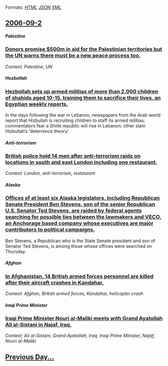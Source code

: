 
Formats: [HTML](2006/09/2/index.html)  [JSON](2006/09/2/index.json)  [XML](2006/09/2/index.xml)  

## [2006-09-2](/news/2006/09/2/index.md)

##### Palestine
### [ Donors promise $500m in aid for the Palestinian territories but the UN warns there must be a new peace process too. ](/news/2006/09/2/donors-promise-500m-in-aid-for-the-palestinian-territories-but-the-un-warns-there-must-be-a-new-peace-process-too.md)
_Context: Palestine, UN_

##### Hezbollah
### [ Hezbollah sets up armed militias of more than 2,000 children of shahids aged 10-15, training them to sacrifice their lives, an Egyptian weekly reports. ](/news/2006/09/2/hezbollah-sets-up-armed-militias-of-more-than-2-000-children-of-shahids-aged-10-15-training-them-to-sacrifice-their-lives-an-egyptian-wee.md)
In the days following the war in Lebanon, newspapers from the Arab world report that Hizbullah is recruiting children to staff its armed militias; commentators fear a Shiite republic will rise in Lebanon; other slam Hizbullah’s ‘deterrence theory’

##### Anti-terrorism
### [ British police hold 14 men after anti-terrorism raids on locations in south and east London including one restaurant. ](/news/2006/09/2/british-police-hold-14-men-after-anti-terrorism-raids-on-locations-in-south-and-east-london-including-one-restaurant.md)
_Context: London, anti-terrorism, restaurant_

##### Alaska
### [ Offices of at least six Alaska legislators, including Republican Senate President Ben Stevens, son of the senior Republican U.S. Senator Ted Stevens, are raided by federal agents searching for possible ties between the lawmakers and VECO, an Anchorage based company whose executives are major contributors to political campaigns. ](/news/2006/09/2/offices-of-at-least-six-alaska-legislators-including-republican-senate-president-ben-stevens-son-of-the-senior-republican-u-s-senator-te.md)
Ben Stevens, a Republican who is the State Senate president and son of Senator Ted Stevens, is among those whose offices were searched on Thursday.

##### Afghan
### [ In Afghanistan, 14 British armed forces personnel are killed after their aircraft crashes in Kandahar. ](/news/2006/09/2/in-afghanistan-14-british-armed-forces-personnel-are-killed-after-their-aircraft-crashes-in-kandahar.md)
_Context: Afghan, British armed forces, Kandahar, helicopter crash_

##### Iraqi Prime Minister
### [ Iraqi Prime Minister Nouri al-Maliki meets with Grand Ayatollah Ali al-Sistani in Najaf, Iraq. ](/news/2006/09/2/iraqi-prime-minister-nouri-al-maliki-meets-with-grand-ayatollah-ali-al-sistani-in-najaf-iraq.md)
_Context: Ali al-Sistani, Grand Ayatollah, Iraq, Iraqi Prime Minister, Najaf, Nouri al-Maliki_

## [Previous Day...](/news/2006/09/1/index.md)

